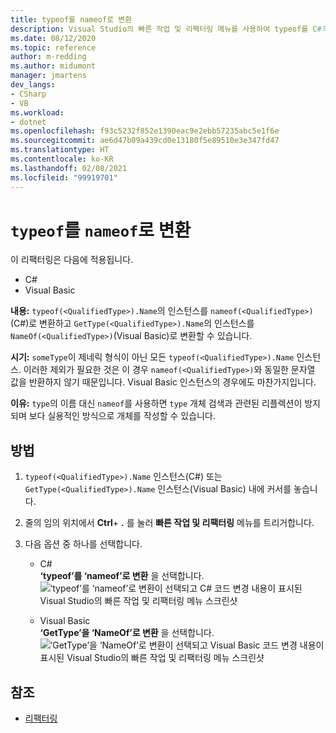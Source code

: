 ```yaml
---
title: typeof를 nameof로 변환
description: Visual Studio의 빠른 작업 및 리팩터링 메뉴를 사용하여 typeof를 C#의 nameof로 변환하고 GetType을 Visual Basic의 NameOf로 변환하는 방법을 알아봅니다.
ms.date: 08/12/2020
ms.topic: reference
author: m-redding
ms.author: midumont
manager: jmartens
dev_langs:
- CSharp
- VB
ms.workload:
- dotnet
ms.openlocfilehash: f93c5232f852e1390eac9e2ebb57235abc5e1f6e
ms.sourcegitcommit: ae6d47b09a439cd0e13180f5e89510e3e347fd47
ms.translationtype: HT
ms.contentlocale: ko-KR
ms.lasthandoff: 02/08/2021
ms.locfileid: "99919701"
---
```

# <a name="convert-typeof-to-nameof"></a>`typeof`를 `nameof`로 변환

이 리팩터링은 다음에 적용됩니다.

- C#
- Visual Basic

**내용:** `typeof(<QualifiedType>).Name`의 인스턴스를 `nameof(<QualifiedType>)`(C#)로 변환하고 `GetType(<QualifiedType>).Name`의 인스턴스를 `NameOf(<QualifiedType>)`(Visual Basic)로 변환할 수 있습니다.

**시기:**  `someType`이 제네릭 형식이 아닌 모든 `typeof(<QualifiedType>).Name` 인스턴스. 이러한 제외가 필요한 것은 이 경우 `nameof(<QualifiedType>)`와 동일한 문자열 값을 반환하지 않기 때문입니다. Visual Basic 인스턴스의 경우에도 마찬가지입니다.

**이유:** `type`의 이름 대신 `nameof`를 사용하면 `type` 개체 검색과 관련된 리플렉션이 방지되며 보다 실용적인 방식으로 개체를 작성할 수 있습니다.

## <a name="how-to"></a>방법

1. `typeof(<QualifiedType>).Name` 인스턴스(C#) 또는 `GetType(<QualifiedType>).Name` 인스턴스(Visual Basic) 내에 커서를 놓습니다.

2. 줄의 임의 위치에서 **Ctrl**+ **.** 를 눌러 **빠른 작업 및 리팩터링** 메뉴를 트리거합니다.

3. 다음 옵션 중 하나를 선택합니다.

    - C#
      <br>**‘typeof’를 ‘nameof’로 변환** 을 선택합니다. ![‘typeof’를 ‘nameof’로 변환이 선택되고 C# 코드 변경 내용이 표시된 Visual Studio의 빠른 작업 및 리팩터링 메뉴 스크린샷](media/convert-type-of.PNG)

    - Visual Basic
      <br>**‘GetType’을 ‘NameOf’로 변환** 을 선택합니다. ![‘GetType’을 ‘NameOf’로 변환이 선택되고 Visual Basic 코드 변경 내용이 표시된 Visual Studio의 빠른 작업 및 리팩터링 메뉴 스크린샷](media/convert-get-type.PNG)

## <a name="see-also"></a>참조

- [리팩터링](../refactoring-in-visual-studio.md)
